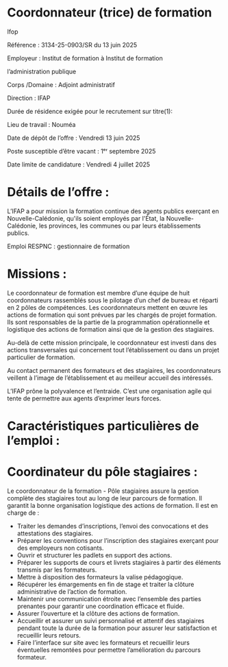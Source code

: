 # Coordonnateur (trice) de formation

Ifop

Référence : 3134-25-0903/SR du 13 juin 2025

Employeur : Institut de formation à Institut de formation

l’administration publique

Corps /Domaine : Adjoint administratif

Direction : IFAP

Durée de résidence exigée pour le recrutement sur titre(1):

Lieu de travail : Nouméa

Date de dépôt de l’offre : Vendredi 13 juin 2025

Poste susceptible d’être vacant : 1ᵉʳ septembre 2025

Date limite de candidature : Vendredi 4 juillet 2025

# Détails de l’offre :

L’IFAP a pour mission la formation continue des agents publics exerçant en Nouvelle-Calédonie, qu'ils soient employés par l'État, la Nouvelle-Calédonie, les provinces, les communes ou par leurs établissements publics.

Emploi RESPNC : gestionnaire de formation

# Missions :

Le coordonnateur de formation est membre d’une équipe de huit coordonnateurs rassemblés sous le pilotage d’un chef de bureau et réparti en 2 pôles de compétences. Les coordonnateurs mettent en œuvre les actions de formation qui sont prévues par les chargés de projet formation. Ils sont responsables de la partie de la programmation opérationnelle et logistique des actions de formation ainsi que de la gestion des stagiaires.

Au-delà de cette mission principale, le coordonnateur est investi dans des actions transversales qui concernent tout l’établissement ou dans un projet particulier de formation.

Au contact permanent des formateurs et des stagiaires, les coordonnateurs veillent à l’image de l’établissement et au meilleur accueil des intéressés.

L’IFAP prône la polyvalence et l’entraide. C’est une organisation agile qui tente de permettre aux agents d’exprimer leurs forces.

# Caractéristiques particulières de l’emploi :

# Coordinateur du pôle stagiaires :

Le coordonnateur de la formation - Pôle stagiaires assure la gestion complète des stagiaires tout au long de leur parcours de formation. Il garantit la bonne organisation logistique des actions de formation. Il est en charge de :

- Traiter les demandes d’inscriptions, l’envoi des convocations et des attestations des stagiaires.
- Préparer les conventions pour l’inscription des stagiaires exerçant pour des employeurs non cotisants.
- Ouvrir et structurer les padlets en support des actions.
- Préparer les supports de cours et livrets stagiaires à partir des éléments transmis par les formateurs.
- Mettre à disposition des formateurs la valise pédagogique.
- Récupérer les émargements en fin de stage et traiter la clôture administrative de l’action de formation.
- Maintenir une communication étroite avec l’ensemble des parties prenantes pour garantir une coordination efficace et fluide.
- Assurer l’ouverture et la clôture des actions de formation.
- Accueillir et assurer un suivi personnalisé et attentif des stagiaires pendant toute la durée de la formation pour assurer leur satisfaction et recueillir leurs retours.
- Faire l’interface sur site avec les formateurs et recueillir leurs éventuelles remontées pour permettre l’amélioration du parcours formateur.